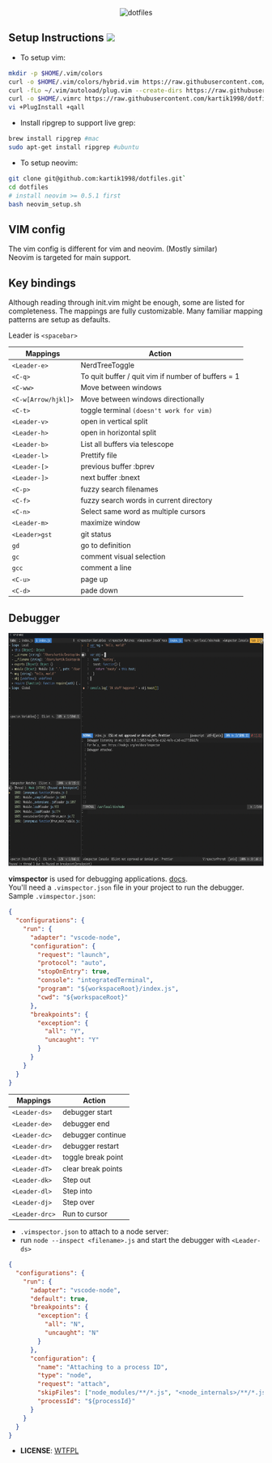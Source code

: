 <p align="center"> <img src = "https://twilio-cms-prod.s3.amazonaws.com/images/7iwai15WuuZ-1YLS6UzvVdC4vtbpjLMIoG8kABoHmrNLML.width-808.png" alt="dotfiles" width=200 height=60> </p>

## Setup Instructions ![](https://img.shields.io/badge/dot-files-blue)

- To setup vim:

```bash
mkdir -p $HOME/.vim/colors
curl -o $HOME/.vim/colors/hybrid.vim https://raw.githubusercontent.com/kartik1998/dotfiles/master/vim/colors/hybrid.vim
curl -fLo ~/.vim/autoload/plug.vim --create-dirs https://raw.githubusercontent.com/junegunn/vim-plug/master/plug.vim
curl -o $HOME/.vimrc https://raw.githubusercontent.com/kartik1998/dotfiles/master/vim/.vimrc
vi +PlugInstall +qall
```

- Install ripgrep to support live grep:

```bash
brew install ripgrep #mac
sudo apt-get install ripgrep #ubuntu
```

- To setup neovim:

```bash
git clone git@github.com:kartik1998/dotfiles.git`
cd dotfiles
# install neovim >= 0.5.1 first
bash neovim_setup.sh
```

## VIM config

The vim config is different for vim and neovim. (Mostly similar) <br/>
Neovim is targeted for main support.

## Key bindings

Although reading through init.vim might be enough, some are listed for completeness.
The mappings are fully customizable. Many familiar mapping patterns are setup as defaults.

Leader is `<spacebar>`

| Mappings            | Action                                             |
| ------------------- | -------------------------------------------------- |
| `<Leader-e>`        | NerdTreeToggle                                     |
| `<C-q>`             | To quit buffer / quit vim if number of buffers = 1 |
| `<C-ww>`            | Move between windows                               |
| `<C-w[Arrow/hjkl]>` | Move between windows directionally                 |
| `<C-t>`             | toggle terminal `(doesn't work for vim)`           |
| `<Leader-v>`        | open in vertical split                             |
| `<Leader-h>`        | open in horizontal split                           |
| `<Leader-b>`        | List all buffers via telescope                     |
| `<Leader-l>`        | Prettify file                                      |
| `<Leader-[>`        | previous buffer :bprev                             |
| `<Leader-]>`        | next buffer :bnext                                 |
| `<C-p>`             | fuzzy search filenames                             |
| `<C-f>`             | fuzzy search words in current directory            |
| `<C-n>`             | Select same word as multiple cursors               |
| `<Leader-m>`        | maximize window                                    |
| `<Leader>gst`       | git status                                         |
| `gd`                | go to definition                                   |
| `gc`                | comment visual selection                           |
| `gcc`               | comment a line                                     |
| `<C-u>`             | page up                                            |
| `<C-d>`             | pade down                                          |

## Debugger

<p> <img src = "https://raw.githubusercontent.com/kartik1998/dotfiles/master/assets/debugger.png" alt="dotfiles" width=700 height=460> </p>

**vimspector** is used for debugging applications. [docs](https://puremourning.github.io/vimspector-web/demo-setup.html). <br/>
You'll need a `.vimspector.json` file in your project to run the debugger. <br/>
Sample `.vimspector.json`:

```json
{
  "configurations": {
    "run": {
      "adapter": "vscode-node",
      "configuration": {
        "request": "launch",
        "protocol": "auto",
        "stopOnEntry": true,
        "console": "integratedTerminal",
        "program": "${workspaceRoot}/index.js",
        "cwd": "${workspaceRoot}"
      },
      "breakpoints": {
        "exception": {
          "all": "Y",
          "uncaught": "Y"
        }
      }
    }
  }
}
```

| Mappings       | Action             |
| -------------- | ------------------ |
| `<Leader-ds>`  | debugger start     |
| `<Leader-de>`  | debugger end       |
| `<Leader-dc>`  | debugger continue  |
| `<Leader-dr>`  | debugger restart   |
| `<Leader-dt>`  | toggle break point |
| `<Leader-dT>`  | clear break points |
| `<Leader-dk>`  | Step out           |
| `<Leader-dl>`  | Step into          |
| `<Leader-dj>`  | Step over          |
| `<Leader-drc>` | Run to cursor      |

* `.vimspector.json` to attach to a node server:
* run `node --inspect <filename>.js` and start the debugger with `<Leader-ds>`

```json
{
  "configurations": {
    "run": {
      "adapter": "vscode-node",
      "default": true,
      "breakpoints": {
        "exception": {
          "all": "N",
          "uncaught": "N"
        }
      },
      "configuration": {
        "name": "Attaching to a process ID",
        "type": "node",
        "request": "attach",
        "skipFiles": ["node_modules/**/*.js", "<node_internals>/**/*.js"],
        "processId": "${processId}"
      }
    }
  }
}
```

- **LICENSE**: [WTFPL](http://www.wtfpl.net/)
